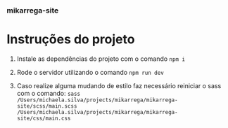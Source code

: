### mikarrega-site

# Instruções do projeto

1. Instale as dependências do projeto com o comando `npm i`

2. Rode o servidor utilizando o comando `npm run dev`

3. Caso realize alguma mudando de estilo faz necessário reiniciar o sass com o comando:
   `sass /Users/michaela.silva/projects/mikarrega/mikarrega-site/scss/main.scss /Users/michaela.silva/projects/mikarrega/mikarrega-site/css/main.css`
